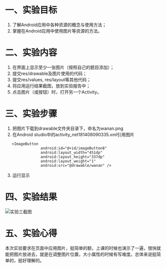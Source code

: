 # 一、实验目标
1. 了解Android应用中各种资源的概念与使用方法；
2. 掌握在Android应用中使用图片等资源的方法。

# 二、实验内容
1. 在界面上显示至少一张图片（按照自己的题目添加）；
2. 提交res/drawable及图片使用的代码；
3. 提交res/values, res/layout等其他代码；
4. 将应用运行结果截图，放到实验报告中；
5. 点击图片（或按钮）时，打开另一个Activity。

# 三、实验步骤
1. 把图片下载到drawable文件夹目录下，命名为wanan.png
2. 在Android studio中的activity_net181408090335.xml引用图片
``` 
   <ImageButton
                android:id="@+id/imageButton8"
                android:layout_width="451dp"
                android:layout_height="337dp"
                android:layout_weight="1"
                android:src="@drawable/wanan" />
``` 
3. 运行显示

# 四、实验结果
![实验三截图](https://raw.githubusercontent.com/forever-young-hh/android-labs-2020/master/students/net1814080903335/sys3.jpg)
# 五、实验心得
本次实验要求在页面中应用图片，挺简单的额，上课的时候也演示了一遍，很快就能把图片放进去，就是在调整图片位置，大小属性的时候有写难度。总体来说挺简单的，挺好理解的。
